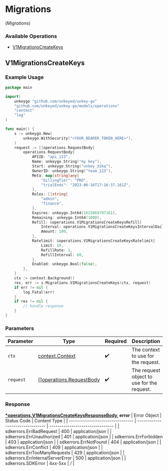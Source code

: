 # Migrations
(*Migrations*)

### Available Operations

* [V1MigrationsCreateKeys](#v1migrationscreatekeys)

## V1MigrationsCreateKeys

### Example Usage

```go
package main

import(
	unkeygo "github.com/unkeyed/unkey-go"
	"github.com/unkeyed/unkey-go/models/operations"
	"context"
	"log"
)

func main() {
    s := unkeygo.New(
        unkeygo.WithSecurity("<YOUR_BEARER_TOKEN_HERE>"),
    )
    request := []operations.RequestBody{
        operations.RequestBody{
            APIID: "api_123",
            Name: unkeygo.String("my key"),
            Start: unkeygo.String("unkey_32kq"),
            OwnerID: unkeygo.String("team_123"),
            Meta: map[string]any{
                "billingTier": "PRO",
                "trialEnds": "2023-06-16T17:16:37.161Z",
            },
            Roles: []string{
                "admin",
                "finance",
            },
            Expires: unkeygo.Int64(1623869797161),
            Remaining: unkeygo.Int64(1000),
            Refill: &operations.V1MigrationsCreateKeysRefill{
                Interval: operations.V1MigrationsCreateKeysIntervalDaily,
                Amount: 100,
            },
            Ratelimit: &operations.V1MigrationsCreateKeysRatelimit{
                Limit: 10,
                RefillRate: 1,
                RefillInterval: 60,
            },
            Enabled: unkeygo.Bool(false),
        },
    }
    ctx := context.Background()
    res, err := s.Migrations.V1MigrationsCreateKeys(ctx, request)
    if err != nil {
        log.Fatal(err)
    }
    if res != nil {
        // handle response
    }
}
```

### Parameters

| Parameter                                             | Type                                                  | Required                                              | Description                                           |
| ----------------------------------------------------- | ----------------------------------------------------- | ----------------------------------------------------- | ----------------------------------------------------- |
| `ctx`                                                 | [context.Context](https://pkg.go.dev/context#Context) | :heavy_check_mark:                                    | The context to use for the request.                   |
| `request`                                             | [[]operations.RequestBody](../../.md)                 | :heavy_check_mark:                                    | The request object to use for the request.            |


### Response

**[*operations.V1MigrationsCreateKeysResponseBody](../../models/operations/v1migrationscreatekeysresponsebody.md), error**
| Error Object                     | Status Code                      | Content Type                     |
| -------------------------------- | -------------------------------- | -------------------------------- |
| sdkerrors.ErrBadRequest          | 400                              | application/json                 |
| sdkerrors.ErrUnauthorized        | 401                              | application/json                 |
| sdkerrors.ErrForbidden           | 403                              | application/json                 |
| sdkerrors.ErrNotFound            | 404                              | application/json                 |
| sdkerrors.ErrConflict            | 409                              | application/json                 |
| sdkerrors.ErrTooManyRequests     | 429                              | application/json                 |
| sdkerrors.ErrInternalServerError | 500                              | application/json                 |
| sdkerrors.SDKError               | 4xx-5xx                          | */*                              |

